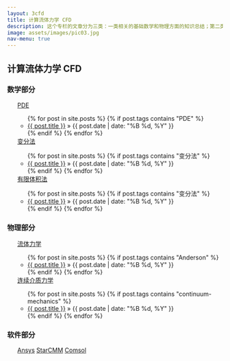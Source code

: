 ```yaml
---
layout: 3cfd
title: 计算流体力学 CFD
description: 这个专栏的文章分为三类：一类相关的基础数学和物理方面的知识总结；第二类是软件应用Ansys,Comsol等；第三类是自己的一些技巧总结。
image: assets/images/pic03.jpg
nav-menu: true
---
```


## 计算流体力学 CFD 


### 数学部分
<ul class="actions">
	<a href="#pde" class="button">PDE</a>
	<ul class="hide" id="pde">
	{% for post in site.posts %}
		{% if post.tags contains "PDE" %}
		<li>
			<a href="{{ post.url }}">{{ post.title }}</a>
			<span> &raquo; {{ post.date | date: "%B %d, %Y" }}</span>
		</li>
		{% endif %}
	{% endfor %}
	</ul>
	<a href="#bff" class="button">变分法</a>
	<ul class="hide" id="bff">
	{% for post in site.posts %}
		{% if post.tags contains "变分法" %}
		<li>
			<a href="{{ post.url }}">{{ post.title }}</a>
			<span> &raquo; {{ post.date | date: "%B %d, %Y" }}</span>
		</li>
		{% endif %}
	{% endfor %}
	</ul>
	<a href="/file/3cfd/计算流体力学/有限体积法" class="button">有限体积法</a>
	<ul class="hide" id="bff">
	{% for post in site.posts %}
		{% if post.tags contains "变分法" %}
		<li>
			<a href="{{ post.url }}">{{ post.title }}</a>
			<span> &raquo; {{ post.date | date: "%B %d, %Y" }}</span>
		</li>
		{% endif %}
	{% endfor %}
	</ul>
</ul>


### 物理部分

<ul class="actions">
	<a href="#anderson" class="button">流体力学</a>
	<ul class="hide" id="anderson">
	{% for post in site.posts %}
		{% if post.tags contains "Anderson" %}
		<li>
			<a href="{{ post.url }}">{{ post.title }}</a>
			<span> &raquo; {{ post.date | date: "%B %d, %Y" }}</span>
		</li>
		{% endif %}
	{% endfor %}
	</ul>
	<a href="#cm" class="button">连续介质力学</a>
	<ul class="hide" id="cm">
	{% for post in site.posts %}
		{% if post.tags contains "continuum-mechanics" %}
		<li>
			<a href="{{ post.url }}">{{ post.title }}</a>
			<span> &raquo; {{ post.date | date: "%B %d, %Y" }}</span>
		</li>
		{% endif %}
	{% endfor %}
	</ul>
</ul>


### 软件部分

<ul class="actions">
	<a href="/file/3cfd/计算流体力学/流体力学" class="button">Ansys</a>
	<a href="/file/3cfd/计算流体力学/流体力学" class="button">StarCMM</a>
	<a href="/file/3cfd/计算流体力学/变分法" class="button">Comsol</a>
</ul>
